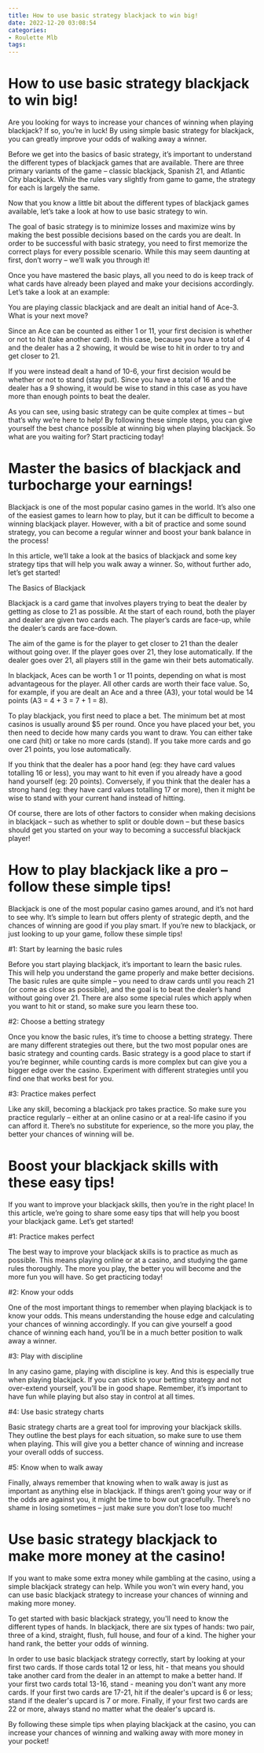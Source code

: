 ```yaml
---
title: How to use basic strategy blackjack to win big!
date: 2022-12-20 03:08:54
categories:
- Roulette Mlb
tags:
---
```



#  How to use basic strategy blackjack to win big!

Are you looking for ways to increase your chances of winning when playing blackjack? If so, you’re in luck! By using simple basic strategy for blackjack, you can greatly improve your odds of walking away a winner.

Before we get into the basics of basic strategy, it’s important to understand the different types of blackjack games that are available. There are three primary variants of the game – classic blackjack, Spanish 21, and Atlantic City blackjack. While the rules vary slightly from game to game, the strategy for each is largely the same.

Now that you know a little bit about the different types of blackjack games available, let’s take a look at how to use basic strategy to win.

The goal of basic strategy is to minimize losses and maximize wins by making the best possible decisions based on the cards you are dealt. In order to be successful with basic strategy, you need to first memorize the correct plays for every possible scenario. While this may seem daunting at first, don’t worry – we’ll walk you through it!

Once you have mastered the basic plays, all you need to do is keep track of what cards have already been played and make your decisions accordingly. Let’s take a look at an example:

You are playing classic blackjack and are dealt an initial hand of Ace-3. What is your next move?

Since an Ace can be counted as either 1 or 11, your first decision is whether or not to hit (take another card). In this case, because you have a total of 4 and the dealer has a 2 showing, it would be wise to hit in order to try and get closer to 21.

If you were instead dealt a hand of 10-6, your first decision would be whether or not to stand (stay put). Since you have a total of 16 and the dealer has a 9 showing, it would be wise to stand in this case as you have more than enough points to beat the dealer.

As you can see, using basic strategy can be quite complex at times – but that’s why we’re here to help! By following these simple steps, you can give yourself the best chance possible at winning big when playing blackjack. So what are you waiting for? Start practicing today!

#  Master the basics of blackjack and turbocharge your earnings! 

Blackjack is one of the most popular casino games in the world. It’s also one of the easiest games to learn how to play, but it can be difficult to become a winning blackjack player. However, with a bit of practice and some sound strategy, you can become a regular winner and boost your bank balance in the process!

In this article, we’ll take a look at the basics of blackjack and some key strategy tips that will help you walk away a winner. So, without further ado, let’s get started!

The Basics of Blackjack

Blackjack is a card game that involves players trying to beat the dealer by getting as close to 21 as possible. At the start of each round, both the player and dealer are given two cards each. The player’s cards are face-up, while the dealer’s cards are face-down.

The aim of the game is for the player to get closer to 21 than the dealer without going over. If the player goes over 21, they lose automatically. If the dealer goes over 21, all players still in the game win their bets automatically.

In blackjack, Aces can be worth 1 or 11 points, depending on what is most advantageous for the player. All other cards are worth their face value. So, for example, if you are dealt an Ace and a three (A3), your total would be 14 points (A3 = 4 + 3 = 7 + 1 = 8).

To play blackjack, you first need to place a bet. The minimum bet at most casinos is usually around $5 per round. Once you have placed your bet, you then need to decide how many cards you want to draw. You can either take one card (hit) or take no more cards (stand). If you take more cards and go over 21 points, you lose automatically.

If you think that the dealer has a poor hand (eg: they have card values totalling 16 or less), you may want to hit even if you already have a good hand yourself (eg: 20 points). Conversely, if you think that the dealer has a strong hand (eg: they have card values totalling 17 or more), then it might be wise to stand with your current hand instead of hitting.

Of course, there are lots of other factors to consider when making decisions in blackjack – such as whether to split or double down – but these basics should get you started on your way to becoming a successful blackjack player!

#  How to play blackjack like a pro – follow these simple tips!

Blackjack is one of the most popular casino games around, and it’s not hard to see why. It’s simple to learn but offers plenty of strategic depth, and the chances of winning are good if you play smart. If you’re new to blackjack, or just looking to up your game, follow these simple tips!

#1: Start by learning the basic rules

Before you start playing blackjack, it’s important to learn the basic rules. This will help you understand the game properly and make better decisions. The basic rules are quite simple – you need to draw cards until you reach 21 (or come as close as possible), and the goal is to beat the dealer’s hand without going over 21. There are also some special rules which apply when you want to hit or stand, so make sure you learn these too.

#2: Choose a betting strategy

Once you know the basic rules, it’s time to choose a betting strategy. There are many different strategies out there, but the two most popular ones are basic strategy and counting cards. Basic strategy is a good place to start if you’re beginner, while counting cards is more complex but can give you a bigger edge over the casino. Experiment with different strategies until you find one that works best for you.

#3: Practice makes perfect

Like any skill, becoming a blackjack pro takes practice. So make sure you practice regularly – either at an online casino or at a real-life casino if you can afford it. There’s no substitute for experience, so the more you play, the better your chances of winning will be.

#  Boost your blackjack skills with these easy tips!

If you want to improve your blackjack skills, then you’re in the right place! In this article, we’re going to share some easy tips that will help you boost your blackjack game. Let’s get started!

#1: Practice makes perfect

The best way to improve your blackjack skills is to practice as much as possible. This means playing online or at a casino, and studying the game rules thoroughly. The more you play, the better you will become and the more fun you will have. So get practicing today!

#2: Know your odds

One of the most important things to remember when playing blackjack is to know your odds. This means understanding the house edge and calculating your chances of winning accordingly. If you can give yourself a good chance of winning each hand, you’ll be in a much better position to walk away a winner.

#3: Play with discipline

In any casino game, playing with discipline is key. And this is especially true when playing blackjack. If you can stick to your betting strategy and not over-extend yourself, you’ll be in good shape. Remember, it’s important to have fun while playing but also stay in control at all times.

#4: Use basic strategy charts

Basic strategy charts are a great tool for improving your blackjack skills. They outline the best plays for each situation, so make sure to use them when playing. This will give you a better chance of winning and increase your overall odds of success.

#5: Know when to walk away

Finally, always remember that knowing when to walk away is just as important as anything else in blackjack. If things aren’t going your way or if the odds are against you, it might be time to bow out gracefully. There’s no shame in losing sometimes – just make sure you don’t lose too much!

#  Use basic strategy blackjack to make more money at the casino!

If you want to make some extra money while gambling at the casino, using a simple blackjack strategy can help. While you won't win every hand, you can use basic blackjack strategy to increase your chances of winning and making more money.

To get started with basic blackjack strategy, you'll need to know the different types of hands. In blackjack, there are six types of hands: two pair, three of a kind, straight, flush, full house, and four of a kind. The higher your hand rank, the better your odds of winning.

In order to use basic blackjack strategy correctly, start by looking at your first two cards. If those cards total 12 or less, hit - that means you should take another card from the dealer in an attempt to make a better hand. If your first two cards total 13-16, stand - meaning you don't want any more cards. If your first two cards are 17-21, hit if the dealer's upcard is 6 or less; stand if the dealer's upcard is 7 or more. Finally, if your first two cards are 22 or more, always stand no matter what the dealer's upcard is.

By following these simple tips when playing blackjack at the casino, you can increase your chances of winning and walking away with more money in your pocket!